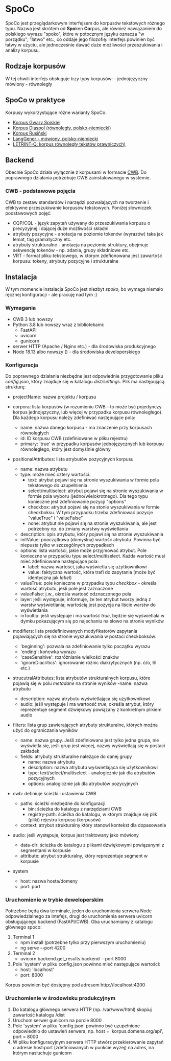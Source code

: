 # SpoCo

SpoCo jest przeglądarkowym interfejsem do korpusów tekstowych różnego typu. Nazwa jest skrótem od **Spo**ken **Co**rpus, ale również nawiązaniem do polskiego wyrazu "spoko", które w potocznym języku oznacza "w porządku", "łatwo" etc., co oddaje jego filozofię: interfejs powinien być łatwy w użyciu, ale jednocześnie dawać duże możliwości przeszukiwania i analizy korpusu.

## Rodzaje korpusów

W tej chwili interfejs obsługuje trzy typy korpusów:
    - jednojęzyczny
    - mówiony
    - równoległy

## SpoCo w praktyce

Korpusy wykorzystujące różne warianty SpoCo:

- [Korpus Gwary Spiskiej](https://spisz.ijp.pan.pl)
- [Korpus Diaspol (równoległy, polsko-niemiecki)](http://www.diaspol.uw.edu.pl/polniem)
- [Korpus Rusiński](https://www.russinisch.uni-freiburg.de/corpus)
- [LangGener - mówiony, polsko-niemiecki](https://langgener.ijp.pan.pl)
- [LETRINT-Q: korpus równoległy tekstów prawniczych)](https://letrint.unige.ch/LETRINT-Q/)

## Backend

Obecnie SpoCo działa wyłącznie z korpusami w formacie [CWB](https://cwb.sourceforge.io/). Do poprawnego działania potrzebuje CWB zainstalowanego w systemie.

### CWB - podstawowe pojęcia

CWB to zestaw standardów i narzędzi pozwalających na tworzenie i efektywne przeszukiwanie korpusów tekstowych. Poniżej słowniczek podstawowych pojęć:

- CQP/CQL - język zapytań używany do przeszukiwania korpusu o precyzyjnej i dającej duże możliwości składni
- atrybuty pozycyjne - anotacja na poziomie tokenów (wyrazów) taka jak lemat, tag gramatyczny etc.
- atrybuty strukturalne - anotacja na poziomie struktury, obejmuje sekwencję tokenów - np. zdania, grupy składniowe etc.
- VRT - format pliku tekstowego, w którym zdefionowana jest zawartość korpusu: tokeny, atrybuty pozycyjne i strukturalne

## Instalacja

W tym momencie instalacja SpoCo jest niezbyt *spoko*, bo wymaga niemało ręcznej konfiguracji - ale pracuję nad tym :)

### Wymagania

- CWB 3 lub nowszy
- Python 3.8 lub nowszy wraz z bibliotekami:
    - FastAPI
    - uvicorn
    - gunicorn
- serwer HTTP (Apache / Nginx etc.) - dla środowiska produkcyjnego
- Node 18.13 albo nowszy () - dla środowiska developerskiego

### Konfiguracja

Do poprawnego działania niezbędne jest odpowiednie przygotowanie pliku *config.json*, który znajduje się w katalogu *dist/settings*. Plik ma następującą strukturę:

- projectName: nazwa projektu / korpusu
- corpora: lista korpusów (w rozumieniu CWB - to może być pojedynczy korpus jednojęzyczny, lub więcej w przypadku korpusu równoległego). Dla każdego korpusu należy zdefiniwać następujące pola:
    - name: nazwa danego korpusu - ma znaczenie przy korpusach równoległych
    - id: ID korpusu CWB (zdefiniowane w pliku rejestru)
    - primary: 'true' w przypadku korpusów jednojęzycznych lub korpusu równoległego, który jest domyślnie główny
- positionalAttributes: lista atrybutów pozycyjnych korpusu
    - name: nazwa atrybutu
    - type: może mieć cztery wartości:
        - text: atrybut pojawi się na stronie wyszukiwania w formie pola tekstowego do uzupełnienia
        - select/multiselect: atrybut pojawi się na stronie wyszukiwania w formie pola wyboru (jedno/wielokrotnego). Dla tego typu konieczne jest zdefiniowanie pozycji "options"
        - checkbox: atrybut pojawi się na stonie wyszukiwania w formie checkboksu. W tym przypadku trzeba zdefiniować pozycje "valueTrue" i "valueFalse"
        - none: atrybut nie pojawi się na stronie wyszukiwania, ale jest potrzebny np. do zmiany warstwy wyświetlania
    - description: opis atrybutu, który pojawi się na stronie wyszukiwania
    - initValue: pooczątkowa (domyślna) wartość atrybutu. Powinna być niepusta tylko w szczególnych przypadkach
    - options: lista wartości, jakie może przyjmować atrybut. Pole konieczne w przypadku typu select/multiselect. Każda wartość musi mieć zdefiniowane następujące pola:
        - label: nazwa wartości, jaka wyświetla się użytkownikowi
        - value: faktyczna wartość, która trafi do zapytania (może być identyczna jak *label*)
    - valueTrue: pole konieczne w przypadku typu *checkbox* - określa wartość atrybutu, jeśli pole jest zaznaczone
    - valueFalse: j.w., określa wartość odznaczonego pola
    - layer: jeśli występuje, informuje, że ten atrybut tworzy jedną z warstw wyświetlania; wartością jest pozycja na liście warstw do wyświetlania
    - inTooltip: jeśli występuje i ma wartość *true*, będzie się wyświetlała w dymku pokazującym się po najechaniu na słowo na stronie wyników
- modifiers: lista predefiniowanych modyfikatorów zapytania pojawiających się na stronie wyszukiwania w postaci checkboksów:
    - 'beginning': pozwala na zdefiniowanie tylko początku wyrazu
    - 'ending': końcwka wyrazu
    - 'caseSensitive': rozróżnianie wielkości znaków
    - 'ignoreDiacritics': ignorowanie różnic diakrytycznych (np. ó/o, ł/l etc.)
- strucutralAttributes: lista atrybutów strukturalnych korpusu, które pojawią się w polu *metadane* na stronie wyników
    -name: nazwa atrybutu
    - description: nazwa atrybutu wyświetlająca się użytkownikowi
    - audio: jeśli występuje i ma wartoość *true*, określa atrybut, który reprezentuje segment dźwiękowy powiązany z konkretnym plikiem audio

- filters: lista grup zawierających atrybuty strukturalne, których można użyć do ograniczania wyników
    - name: nazwa grupy. Jeśli zdefiniowana jest tylko jedna grupa, nie wyświetla się, jeśli grup jest więcej, nazwy wyświetlają się w postaci zakładek
    - fields: atrybuty strukturalne należące do danej grupy
        - name: nazwa atrybutu
        - description: nazwa atrybutu wyświetlająca się użytkownikowi
        - type: text/select/multiselect - analogicznie jak dla atrybutów pozycyjnych
        - options: analogicznie jak dla atrybutów pozycyjnych
- cwb: definiuje ścieżki i ustawienia CWB
    - paths: ścieżki niezbędne do konfiguracji
        - bin: ścieżka do katalogu z narzędziami CWB
        - registry-path: ścieżka do katalogu, w którym znajduje się plik (pliki) rejestru korpusu (korpusów)
    - context: atrybut strukturalny który stanowi kontekst dla dopasowania
- audio: jeśli występuje, korpus jest traktowany jako mówiony
    - data-dir: ścieżka do katalogu z plikami dźwiękowymi powiązanymi z segmentami w korpusie
    - attribute: atrybut strukturalny, który reprezentuje segment w korpusie
- system
    - host: nazwa hosta/domeny
    - port: port

### Uruchomienie w trybie deweloperskim

Potrzebne będą dwa terminale, jeden do uruchomienia serwera Node odpowiedzialnego za intefejs, drugi do uruchomienia serwera uvicorn obsługującego backend (FastAPI/CWB). Oba uruchamiamy z katalogu głównego spoco:

1. Terminal 1
    - npm install (potrzebne tylko przy pierwszym uruchomieniu)
    - ng serve --port 4200
2. Terminal 2
    - uvicorn backend.get_results.backend --port 8000
3. Pole 'system' w pliku config.json powinno mieć następujące wartości: 
    - host: 'localhost'
    - port: 8000

Korpus powinien być dostępny pod adresem http://localhost:4200

### Uruchomienie w środowisku produkcyjnym

1. Do katalogu głównego serwera HTTP (np. /var/www/html)  skopiuj zawartość katalogu /dist
2. Uruchom serwer gunicorn na porcie 8000
3. Pole 'system' w pliku 'config.json' powinno być uzupełnione odpowiednio do ustawień serwera, np. host = 'korpus.domena.org/api', port = 8000
4. W pliku konfiguracyjnym serwera HTTP stwórz przekierowanie zapytań o adresie host:port (zdefiniowanych w punkcie wyżej) na adres, na którym nasłuchuje gunicorn

    

